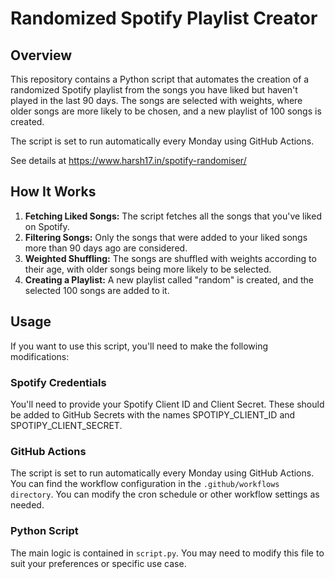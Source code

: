 # Randomized Spotify Playlist Creator


## Overview
This repository contains a Python script that automates the creation of a randomized Spotify playlist from the songs you have liked but haven't played in the last 90 days. The songs are selected with weights, where older songs are more likely to be chosen, and a new playlist of 100 songs is created. 

The script is set to run automatically every Monday using GitHub Actions.

See details at https://www.harsh17.in/spotify-randomiser/

## How It Works
1. **Fetching Liked Songs:** The script fetches all the songs that you've liked on Spotify.
2. **Filtering Songs:** Only the songs that were added to your liked songs more than 90 days ago are considered.
3. **Weighted Shuffling:** The songs are shuffled with weights according to their age, with older songs being more likely to be selected.
4. **Creating a Playlist:** A new playlist called "random" is created, and the selected 100 songs are added to it.

## Usage
If you want to use this script, you'll need to make the following modifications:

### Spotify Credentials
You'll need to provide your Spotify Client ID and Client Secret. These should be added to GitHub Secrets with the names SPOTIPY_CLIENT_ID and SPOTIPY_CLIENT_SECRET.

### GitHub Actions
The script is set to run automatically every Monday using GitHub Actions. You can find the workflow configuration in the `.github/workflows directory`. You can modify the cron schedule or other workflow settings as needed.

### Python Script
The main logic is contained in `script.py`. You may need to modify this file to suit your preferences or specific use case.



